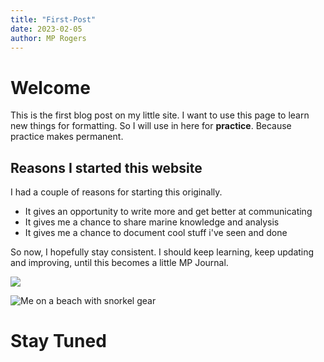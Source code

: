 ```yaml
---
title: "First-Post"
date: 2023-02-05
author: MP Rogers
---
```

# Welcome

This is the first blog post on my little site. I want to use this page to learn new things for formatting.
So I will use in here for **practice**. Because practice makes permanent.

## Reasons I started this website

I had a couple of reasons for starting this originally.
+ It gives an opportunity to write more and get better at communicating
+ It gives me a chance to share marine knowledge and analysis
+ It gives me a chance to document cool stuff i've seen and done

So now, I hopefully stay consistent. I should keep learning, keep updating and improving,
until this becomes a little MP Journal.

<img src="https://github.com/MP-Rogers/MP-Rogers.github.io/blob/main/docs/assets/images/IMG-20230102-WA0023.jpg" >

![Me on a beach with snorkel gear]("https://github.com/MP-Rogers/MP-Rogers.github.io/blob/main/docs/assets/images/IMG-20230102-WA0023.jpg")


# Stay Tuned
